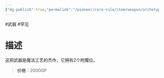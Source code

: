 ```yaml
---
{"dg-publish":true,"permalink":"/pioneer/core-rule/item/weapon/archetype/b-2/","dgPassFrontmatter":true}
---
```


#武器 #罕见
# 描述
这把武器是魔法工艺的杰作，它拥有2个附魔位。

>**价格**：2000GP